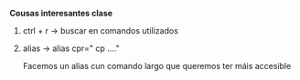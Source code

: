 **Cousas interesantes clase**

1. ctrl + r -> buscar en comandos utilizados

2. alias -> alias cpr=" cp ...." 

    Facemos un alias cun comando largo que queremos ter máis accesible
